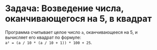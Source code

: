 # Задача: Возведение числа, оканчивающегося на 5, в квадрат

Программа считывает целое число `a`, оканчивающееся на 5, и вычисляет его квадрат по формуле:  
`a² = (a / 10 * (a / 10 + 1)) * 100 + 25`.
